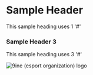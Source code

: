 # Sample Header

This sample heading uses 1 '#'

### Sample Header 3

This sample heading uses 3 '#'

![9ine (esport organization) logo](https://img-cdn.hltv.org/teamlogo/BGC4LXlC8s4W0xWyelk2BI.png?ixlib=java-2.1.0&w=100&s=d7c215c893f546cf02505252ba744698)

